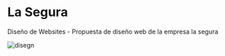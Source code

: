 # La Segura
Diseño de Websites - Propuesta de diseño web de la empresa la segura

![disegn](https://github.com/user-attachments/assets/95770ffd-b57c-46ad-b45e-3e051057353a)
